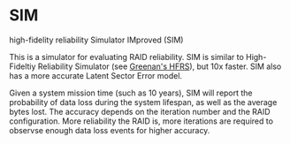 # SIM
high-fidelity reliability Simulator IMproved (SIM)

This is a simulator for evaluating RAID reliability.
SIM is similar to High-Fideltiy Reliability Simulator (see [Greenan's HFRS](http://www.kaymgee.com/Kevin_Greenan/Software.html)), but 10x faster.
SIM also has a more accurate Latent Sector Error model.

Given a system mission time (such as 10 years), SIM will report the probability of data loss during the system lifespan, as well as the average bytes lost. 
The accuracy depends on the iteration number and the RAID configuration.
More reliability the RAID is, more iterations are required to observse enough data loss events for higher accuracy.

